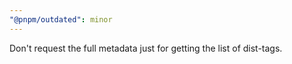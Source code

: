 ```yaml
---
"@pnpm/outdated": minor
---
```


Don't request the full metadata just for getting the list of dist-tags.

